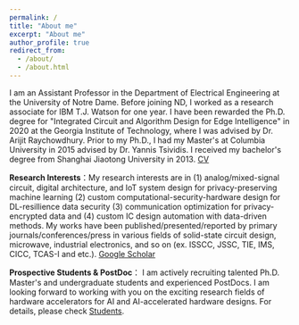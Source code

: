 ```yaml
---
permalink: /
title: "About me"
excerpt: "About me"
author_profile: true
redirect_from: 
  - /about/
  - /about.html
---
```

I am an Assistant Professor in the Department of Electrical Engineering at the University of Notre Dame. Before joining ND, I worked as a research associate for IBM T.J. Watson for one year. I have been rewarded the Ph.D. degree for "Integrated Circuit and Algorithm Design for Edge Intelligence" in 2020 at the Georgia Institute of Technology, where I was advised by Dr. Arijit Raychowdhury. Prior to my Ph.D., I had my Master's at Columbia University in 2015 advised by Dr. Yannis Tsividis. I received my bachelor's degree from Shanghai Jiaotong University in 2013. [CV](https://nycao.github.io/files/CV.pdf)


**Research Interests**：My research interests are in (1) analog/mixed-signal circuit, digital architecture, and IoT system design for privacy-preserving machine learning (2) custom computational-security-hardware design for DL-resillience data security (3) communication optimization for privacy-encrypted data and (4) custom IC design automation with data-driven methods. My works have been published/presented/reported by primary journals/conferences/press in various fields of solid-state circuit design, microwave, industrial electronics, and so on (ex. ISSCC, JSSC, TIE, IMS, CICC, TCAS-I and etc.). [Google Scholar](https://scholar.google.com/citations?user=zYI2MtEAAAAJ&hl=en)

**Prospective Students & PostDoc**： I am actively recruiting talented Ph.D. Master's and undergraduate students and experienced PostDocs. I am looking forward to working with you on the exciting research fields of hardware accelerators for AI and AI-accelerated hardware designs. For details, please check [Students](https://nycao.github.io/Students/).

